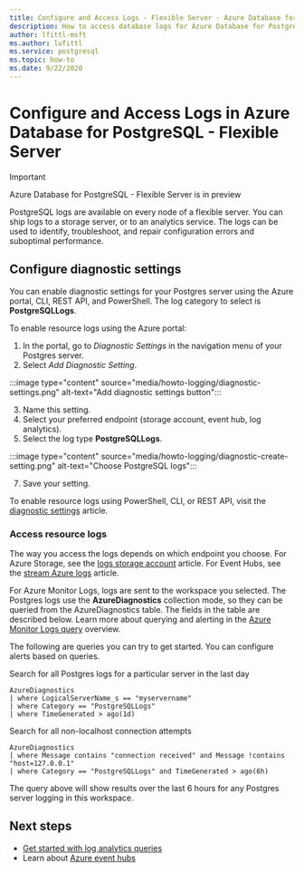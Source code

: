 ```yaml
---
title: Configure and Access Logs - Flexible Server - Azure Database for PostgreSQL
description: How to access database logs for Azure Database for PostgreSQL - Flexible Server
author: lfittl-msft
ms.author: lufittl
ms.service: postgresql
ms.topic: how-to
ms.date: 9/22/2020
---
```


# Configure and Access Logs in Azure Database for PostgreSQL - Flexible Server

> [!IMPORTANT]
> Azure Database for PostgreSQL - Flexible Server is in preview

PostgreSQL logs are available on every node of a flexible server. You can ship logs to a storage server, or to an analytics service. The logs can be used to identify, troubleshoot, and repair configuration errors and suboptimal performance.

## Configure diagnostic settings

You can enable diagnostic settings for your Postgres server using the Azure portal, CLI, REST API, and PowerShell. The log category to select is **PostgreSQLLogs**.

To enable resource logs using the Azure portal:

   1. In the portal, go to *Diagnostic Settings* in the navigation menu of your Postgres server.
   2. Select *Add Diagnostic Setting*.

   :::image type="content" source="media/howto-logging/diagnostic-settings.png" alt-text="Add diagnostic settings button":::

   3. Name this setting. 
   4. Select your preferred endpoint (storage account, event hub, log analytics). 
   5. Select the log type **PostgreSQLLogs**.

   :::image type="content" source="media/howto-logging/diagnostic-create-setting.png" alt-text="Choose PostgreSQL logs":::

   7. Save your setting.

To enable resource logs using PowerShell, CLI, or REST API, visit the [diagnostic settings](../../azure-monitor/platform/diagnostic-settings.md) article.

### Access resource logs

The way you access the logs depends on which endpoint you choose. For Azure Storage, see the [logs storage account](../../azure-monitor/platform/resource-logs-collect-storage.md) article. For Event Hubs, see the [stream Azure logs](../../azure-monitor/platform/resource-logs-stream-event-hubs.md) article.

For Azure Monitor Logs, logs are sent to the workspace you selected. The Postgres logs use the **AzureDiagnostics** collection mode, so they can be queried from the AzureDiagnostics table. The fields in the table are described below. Learn more about querying and alerting in the [Azure Monitor Logs query](../../azure-monitor/log-query/log-query-overview.md) overview.

The following are queries you can try to get started. You can configure alerts based on queries.

Search for all Postgres logs for a particular server in the last day

```
AzureDiagnostics
| where LogicalServerName_s == "myservername"
| where Category == "PostgreSQLLogs"
| where TimeGenerated > ago(1d) 
```

Search for all non-localhost connection attempts

```
AzureDiagnostics
| where Message contains "connection received" and Message !contains "host=127.0.0.1"
| where Category == "PostgreSQLLogs" and TimeGenerated > ago(6h)
```

The query above will show results over the last 6 hours for any Postgres server logging in this workspace.

## Next steps

- [Get started with log analytics queries](https://docs.microsoft.com/azure/azure-monitor/log-query/get-started-portal)
- Learn about [Azure event hubs](https://docs.microsoft.com/azure/event-hubs/event-hubs-about)
